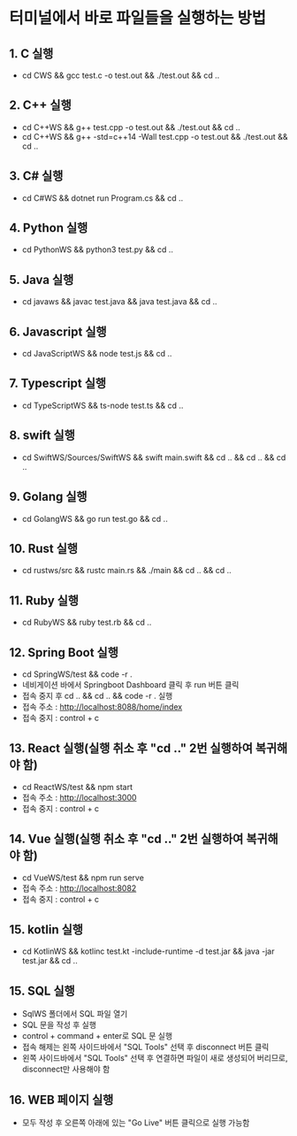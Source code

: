 # 터미널에서 바로 파일들을 실행하는 방법

## 1. C 실행

* cd CWS && gcc test.c -o test.out && ./test.out && cd ..

## 2. C++ 실행

* cd C++WS && g++ test.cpp -o test.out && ./test.out && cd ..
* cd C++WS && g++ -std=c++14 -Wall test.cpp -o test.out && ./test.out && cd ..

## 3. C# 실행

* cd C#WS && dotnet run Program.cs && cd ..

## 4. Python 실행

* cd PythonWS && python3 test.py && cd ..

## 5. Java 실행

* cd javaws && javac test.java && java test.java && cd ..

## 6. Javascript 실행

* cd JavaScriptWS && node test.js && cd ..

## 7. Typescript 실행

* cd TypeScriptWS && ts-node test.ts && cd ..

## 8. swift 실행

* cd SwiftWS/Sources/SwiftWS && swift main.swift && cd .. && cd .. && cd ..

## 9. Golang 실행

* cd GolangWS && go run test.go && cd ..

## 10. Rust 실행

* cd rustws/src && rustc main.rs && ./main && cd .. && cd ..

## 11. Ruby 실행

* cd RubyWS && ruby test.rb && cd ..

## 12. Spring Boot 실행

* cd SpringWS/test && code -r .
* 네비게이션 바에서 Springboot Dashboard 클릭 후 run 버튼 클릭
* 접속 중지 후 cd .. && cd .. && code -r . 실행
* 접속 주소 : <http://localhost:8088/home/index>
* 접속 중지 :  control + c

## 13. React 실행(실행 취소 후 "cd .." 2번 실행하여 복귀해야 함)

* cd ReactWS/test && npm start
* 접속 주소 : <http://localhost:3000>
* 접속 중지 : control + c

## 14. Vue 실행(실행 취소 후 "cd .." 2번 실행하여 복귀해야 함)

* cd VueWS/test && npm run serve
* 접속 주소 : <http://localhost:8082>
* 접속 중지 : control + c

## 15. kotlin 실행

* cd KotlinWS && kotlinc test.kt -include-runtime -d test.jar && java -jar test.jar && cd ..

## 15. SQL 실행

* SqlWS 폴더에서 SQL 파일 열기
* SQL 문을 작성 후 실행
* control + command + enter로 SQL 문 실행
* 접속 해제는 왼쪽 사이드바에서 "SQL Tools" 선택 후 disconnect 버튼 클릭
* 왼쪽 사이드바에서 "SQL Tools" 선택 후 연결하면 파일이 새로 생성되어 버리므로, disconnect만 사용해야 함

## 16. WEB 페이지 실행

* 모두 작성 후 오른쪽 아래에 있는 "Go Live" 버튼 클릭으로 실행 가능함
